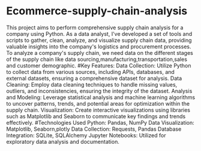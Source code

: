# Ecommerce-supply-chain-analysis
This project aims to perform comprehensive supply chain analysis for a company using Python.
As a data analyst, I've developed a set of tools and scripts to gather, clean, analyze, and visualize supply chain data, providing valuable insights into the company's logistics and procurement processes.
To analyze a company's supply chain, we need data on the different stages of the supply chain like data sourcing,manufacturing,transportation,sales and customer demographic.
#Key Features:
Data Collection: Utilize Python to collect data from various sources, including APIs, databases, and external datasets, ensuring a comprehensive dataset for analysis.
Data Cleaning: Employ data cleaning techniques to handle missing values, outliers, and inconsistencies, ensuring the integrity of the dataset.
Analysis and Modeling: Leverage statistical analysis and machine learning algorithms to uncover patterns, trends, and potential areas for optimization within the supply chain.
Visualization: Create interactive visualizations using libraries such as Matplotlib and Seaborn to communicate key findings and trends effectively.
#Technologies Used
Python: Pandas, NumPy
Data Visualization: Matplotlib, Seaborn,plotly
Data Collection: Requests, Pandas
Database Integration: SQLite, SQLAlchemy
Jupyter Notebooks: Utilized for exploratory data analysis and documentation.
